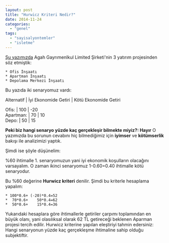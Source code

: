 ```yaml
---
layout: post
title: "Hurwicz Kriteri Nedir?"
date: 2014-11-24
categories: 
  - "genel"
tags: 
  - "sayisalyontemler"
  - "isletme"
---
```


[Şu yazımızda](http://blog.suatatan.com/post/103205724775/belirsizlik-alt-nda-nas-l-karar-verilir) Agah Gayrımenlkul Limited Şirketi'nin 3 yatırım projesinden söz etmiştik:

```
* Ofis İnşaatı
* Apartman İnşaatı
* Depolama Merkezi İnşaatı
```

Bu yazıda iki senaryomuz vardı:

Alternatif | İyi Ekonomide Getiri | Kötü Ekonomide Getiri

Ofis: | 100 | -20  
Apartman: | 70 | 10   
Depo: | 50 | 15

**Peki biz hangi senaryo yüzde kaç gerçekleşir bilmekte miyiz?: Hayır** O yazımızda bu sorunun cevabını hiç bilmediğimiz için **iyimser** ve **kötümserlik** bakışı ile analizimizi yaptık.

Şimdi ise şöyle düşünelim:

%60 ihtimalle 1. senaryomuzun yani iyi ekonomik koşulların olacağını varsayalım. O zaman ikinci senaryomuz 1-0.60=0.40 ihtimalle kötü senaryodur.

Bu %60 değerine **Hurwicz kriteri** denilir. Şimdi bu kriterle hesaplama yapalım:

```
* 100*0.6+ (-20)*0.4=52
*  70*0.6+    50*0.4=62
*  50*0.6+    15*0.4=36
```

Yukarıdaki hesaplara göre ihtimallerle getiriler çarpımı toplamından en büyük olanı, yani olasılıksal olarak 62 TL getireceği beklenen Aparman projesi tercih edilir. Hurwicz kriterine yapılan eleştiriyi tahmin edersiniz: Hangi senaryonun yüzde kaç gerçekleşme ihtimaline sahip olduğu subjektiftir.
